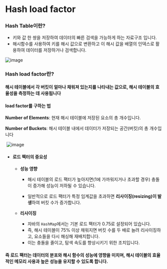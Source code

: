 # Hash load factor

### Hash Table이란?

- 키와 값 한 쌍을 저장하여 데이터의 빠른 검색을 가능하게 하는 자료구조 입니다.
- 해시함수를 사용하여 키를 해시 값으로 변환하고 이 해시 값을 배열의 인덱스로 활용하여 데이터를 저장하거나 검색합니다.

![image](https://github.com/user-attachments/assets/53a0584d-baa6-4582-ba2e-7a9ceef8c6a3)


### Hash load factor란?

#### 해시 테이블에서 각 버킷이 얼마나 채워져 있는지를 나타내는 값으로, 해시 테이블의 효율성을 측정하는 데 사용됩니다



#### load factor를 구하는 법

  **Number of Elements**: 현재 해시 테이블에 저장된 요소의 총 개수입니다.

  **Number of Buckets**: 해시 테이블 내에서 데이터가 저장되는 공간(버킷)의 총 개수입니다


​					![image](https://github.com/user-attachments/assets/4a010d14-2d3c-48bf-ab4c-fee3e19a886d)
 		



- #### **로드 팩터의 중요성**

  - **성능 영향** 

    - 해시 테이블의 로드 팩터가 높아지면(1에 가까워지거나 초과할 경우) 충돌이 증가해 성능이 저하될 수 있습니다. 

    - 일반적으로 로드 팩터가 특정 임계값을 초과하면 **리사이징(resizing)이 발생**하여 버킷 수가 증가합니다.

      

  - **리사이징** 
    - 자바의 `HashMap`에서는 기본 로드 팩터가 0.75로 설정되어 있습니다.
    - 즉, 해시 테이블이 75% 이상 채워지면 버킷 수를 두 배로 늘려 리사이징하고, 요소들을 다시 해싱해 재배치합니다.
    - 이는 충돌을 줄이고, 탐색 속도를 향상시키기 위한 조치입니다.



#### 즉 로드 팩터는 데이터의 분포와 해시 함수의 성능에 영향을 미치며, 해시 테이블의 효율적인 메모리 사용과 높은 성능을 유지할 수 있도록 합니다.











